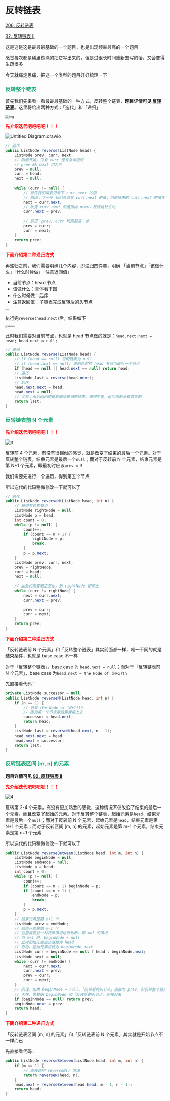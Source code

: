 # 反转链表





[206. 反转链表](https://leetcode-cn.com/problems/reverse-linked-list/)

[92. 反转链表 II](https://leetcode-cn.com/problems/reverse-linked-list-ii/)



这是这是这是最最最基础的一个题目，也是出现频率最高的一个题目

感觉每次都是稀里糊涂的把它写出来的，但是过很长时间重新去写的话，又会变得生疏很多

今天就痛定思痛，把这一个类型的题目好好梳理一下

### <font color=#1FA774>反转整个链表</font>

首先我们先来看一看最最最基础的一种方式，反转整个链表，**题目详情可见 [反转链表](https://leetcode-cn.com/problems/reverse-linked-list/)**。这里将给出两种方式：「迭代」和「递归」

<img src="https://cdn.jsdelivr.net/gh/LFool/image-hosting@master/20220406/1319221649222362otf6Yyrev1ex1.jpg" alt="img" style="zoom: 67%;" />

**<font color='red'>先介绍迭代吧吧吧吧！！！</font>**

<img src="https://cdn.jsdelivr.net/gh/LFool/image-hosting@master/20220406/1342401649223760Xdg3xcUntitled%2520Diagram.drawio.svg" alt="Untitled Diagram.drawio"  />

```java
// 迭代
public ListNode reverse(ListNode head) {
    ListNode prev, curr, next;
    // 刚刚开始，只有 curr 是有具体值的
    // prev && next 均为空
    prev = null;
    curr = head;
    next = null;
    
    while (curr != null) {
        // 首先我们需要记录下 curr.next 的值
        // 原因：下一步 我们会改变 curr.next 的值，但是原来的 curr.next 的值在后面依然会用到，所以需要记录一下
        next = curr.next;
        // 改变 curr.next 的值指向 prev，反转指针方向
        curr.next = prev;
        
        // 前进：prev, curr 均向前进一步
        prev = curr;
        curr = next;
    }
    return prev;
}
```

**<font color='red'>下面介绍第二种递归方式</font>**

再递归之前，我们需要明确几个内容，即递归四件套，明确 「当前节点」「该做什么」「什么时候做」「注意返回值」

- 当前节点：head 节点
- 该做什么：具体看下图
- 什么时候做：后序
- 注意返回值：子链表完成反转后的头节点

<img src="https://cdn.jsdelivr.net/gh/LFool/image-hosting@master/20220406/1309521649221792oIJLrMhhhh.jpg" alt="hhhh" style="zoom: 25%;" />

执行完`reverse(head.next)`后，结果如下

<img src="https://cdn.jsdelivr.net/gh/LFool/image-hosting@master/20220406/1314191649222059dRkDd3hhhhhhh.jpg" alt="hhhhhhh" style="zoom: 40%;" />

此时我们需要对当前节点，也就是 head 节点做的就是：`head.next.next = head; head.next = null;`

```java
// 递归
public ListNode reverse(ListNode head) {
    // if (head == null) 说明链表为 null
    // if (head.next == null) 说明此时的 head 节点为最后一个节点
    if (head == null || head.next == null) return head;
    // 遍历
    ListNode last = reverse(head.next);
    // 后序
    head.next.next = head;
    head.next = null;
    // 注意：永远返回的是最底层递归的结果。递归中途，返回值是没有改变的
    return last; 
}
```

### <font color=#1FA774>反转链表前 N 个元素</font>

**<font color='red'>先介绍迭代吧吧吧吧！！！</font>**

![3](https://cdn.jsdelivr.net/gh/LFool/image-hosting@master/20220406/1346031649223963YwmDY43.svg)

反转前 4 个元素，有没有很相似的感觉，就是改变了结束的最后一个元素。对于反转整个链表，结束元素是最后一个`null`；而对于反转前 N 个元素，结束元素是第 N+1 个元素，即最初时应该`prev = 5`

我们需要先进行一个遍历，得到第五个节点

所以迭代的代码稍微修改一下就可以了

```java
// 迭代
public ListNode reverseN(ListNode head, int n) {
    // 获得右边界节点
    ListNode rightNode = null;
    ListNode p = head;
    int count = 0;
    while (p != null) {
        count++;
        if (count == n + 1) {
            rightNode = p;
            break;
        }
        p = p.next;
    }
    ListNode prev, curr, next;
    prev = rightNode;
    curr = head;
    next = null;
    
    // 此处也需要随之变化，到 rightNode 即停止
    while (curr != rightNode) {
        next = curr.next;
        curr.next = prev;
        
        prev = curr;
        curr = next;
    }
    return prev;
}
```

**<font color='red'>下面介绍第二种递归方式</font>**

「反转链表前 N 个元素」和「反转整个链表」其实前面都一样，唯一不同的就是结束条件，也就是 base case 不一样

对于「反转整个链表」，base case 为 `head.next = null`；而对于「反转链表前 N 个元素」，base case 为`head.next = the Node of (N+1)th`

先直接看代码：

```java
private ListNode successor = null;
public ListNode reverseN(ListNode head, int n) {
    if (n == 1) {
        // 记录 the Node of (N+1)th
        // 因为第一个节点最后需要接上去
        successor = head.next;
        return head;
    }
    ListNode last = reverseN(head.next, n - 1);
    head.next.next = head;
    head.next = successor;
    return last;
}
```

### <font color=#1FA774>反转链表区间 [m, n] 的元素</font>

**题目详情可见 [92. 反转链表 II](https://leetcode-cn.com/problems/reverse-linked-list-ii/)**

**<font color='red'>先介绍迭代吧吧吧吧！！！</font>**

![4](https://cdn.jsdelivr.net/gh/LFool/image-hosting@master/20220406/13580216492246825ZcHFF4.svg)

反转第 2-4 个元素，有没有更加熟悉的感觉，这种情况不仅改变了结束的最后一个元素，而且改变了起始的元素。对于反转整个链表，起始元素是`head`，结束元素是最后一个`null`；而对于反转前 N 个元素，起始元素是`head`，结束元素是第 N+1 个元素；而对于反转区间 [m, n] 的元素，起始元素是第 m-1 个元素，结束元素是第 n+1 个元素

所以迭代的代码稍微修改一下就可以了

```java
public ListNode reverseBetween(ListNode head, int m, int n) {
    ListNode beginNode = null;
    ListNode endNode = null;
    ListNode p = head;
    int count = 0;
    while (p != null) {
        count++;
        if (count == m - 1) beginNode = p;
        if (count == n + 1) {
            endNode = p;
            break;
        }
        p = p.next;
    }
    // 结束元素是第 n+1 个
    ListNode prev = endNode;
    // 结束元素是第 m-1 个
    // 这里需要对一种特殊情况进行判断，即 m=1 的情况
    // 当 m=1 时，beginNode = null
    // 此时起始元素应该直接为 head
    // 否则，起始元素应该为 beginNode.next
    ListNode curr = beginNode == null ? head : beginNode.next;
    ListNode next = null;
    while (curr != endNode) {
        next = curr.next;
        curr.next = prev;
        prev = curr;
        curr = next;
    }
    // 同理，如果 beginNode = null，「反转后的头节点」直接为 prev，和反转整个链表同理
    // 否在，需要把 beginNode 和「反转后的头节点」连接起来
    if (beginNode == null) return prev;
    beginNode.next = prev;
    return head;
}
```

**<font color='red'>下面介绍第二种递归方式</font>**

「反转链表区间 [m, n] 的元素」和「反转链表前 N 个元素」其实就是开始节点不一样而已

先直接看代码：

```java
public ListNode reverseBetween(ListNode head, int m, int n) {
    if (m == 1) {
        // 直接调用 reverseN() 方法
        return reverseN(head, n);
    }
    head.next = reverseBetween(head.head, m - 1, n - 1);
    return head;
}
```

